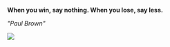 **When you win, say nothing. When you lose, say less.**

*"Paul Brown"*

![](https://api.nosense.lol/ghvc/?username=cdfrm)
